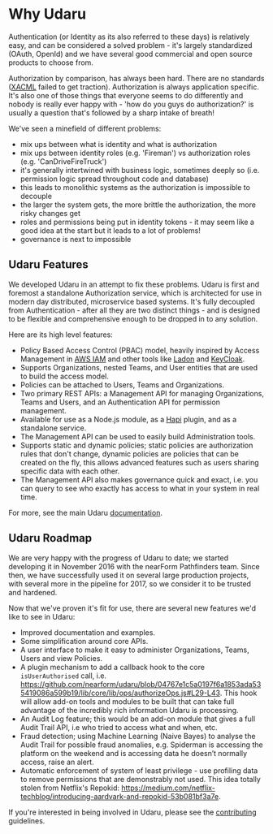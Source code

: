 # Why Udaru

Authentication (or Identity as its also referred to these days) is relatively easy, and can be considered a solved problem - it's largely standardized (OAuth, OpenId) and we have several good commercial and open source products to choose from. 

Authorization by comparison, has always been hard. There are no standards ([XACML](https://en.wikipedia.org/wiki/XACML) failed to get traction). Authorization is always application specific. It's also one of those things that everyone seems to do differently and nobody is really ever happy with - 'how do you guys do authorization?' is usually a question that's followed by a sharp intake of breath!

We've seen a minefield of different problems:

*   mix ups between what is identity and what is authorization
*   mix ups between identity roles (e.g. 'Fireman') vs authorization roles (e.g. 'CanDriveFireTruck')
*   it's generally intertwined with business logic, sometimes deeply so (i.e. permission logic spread throughout code and database)
*   this leads to monolithic systems as the authorization is impossible to decouple
*   the larger the system gets, the more brittle the authorization, the more risky changes get
*   roles and permissions being put in identity tokens - it may seem like a good idea at the start but it leads to a lot of problems!
*   governance is next to impossible

## Udaru Features

We developed Udaru in an attempt to fix these problems. Udaru is first and foremost a standalone Authorization service, which is architected for use in modern day distributed, microservice based systems. It's fully decoupled from Authentication - after all they are two distinct things - and is designed to be flexible and comprehensive enough to be dropped in to any solution.

Here are its high level features:

*   Policy Based Access Control (PBAC) model, heavily inspired by Access Management in [AWS IAM](https://docs.aws.amazon.com/IAM/latest/UserGuide/introduction_access-management.html) and other tools like [Ladon](https://github.com/ory/ladon) and [KeyCloak](http://www.keycloak.org/).
*   Supports Organizations, nested Teams, and User entities that are used to build the access model.
*   Policies can be attached to Users, Teams and Organizations. 
*   Two primary REST APIs: a Management API for managing Organizations, Teams and Users, and an Authentication API for permission management.
*   Available for use as a Node.js module, as a [Hapi](http://hapijs.com) plugin, and as a standalone service.
*   The Management API can be used to easily build Administration tools.
*   Supports static and dynamic policies; static policies are authorization rules that don't change, dynamic policies are policies that can be created on the fly, this allows advanced features such as users sharing specific data with each other.
*   The Management API also makes governance quick and exact, i.e. you can query to see who exactly has access to what in your system in real time.

For more, see the main Udaru [documentation](./overview.md).

## Udaru Roadmap

We are very happy with the progress of Udaru to date; we started developing it in November 2016 with the nearForm Pathfinders team. Since then, we have successfully used it on several large production projects, with several more in the pipeline for 2017, so we consider it to be trusted and hardened.

Now that we've proven it's fit for use, there are several new features we'd like to see in Udaru:

*   Improved documentation and examples.
*   Some simplification around core APIs.
*   A user interface to make it easy to administer Organizations, Teams, Users and view Policies.
*   A plugin mechanism to add a callback hook to the core `isUserAuthorised` call, i.e.  <https://github.com/nearform/udaru/blob/04767e1c5a0197f6a1853ada535419086a599b19/lib/core/lib/ops/authorizeOps.js#L29-L43>. This hook will allow add-on tools and modules to be built that can take full advantage of the incredibly rich information Udaru is processing.
*   An Audit Log feature; this would be an add-on module that gives a full Audit Trail API, i.e who tried to access what and when, etc.
*   Fraud detection; using Machine Learning (Naive Bayes) to analyse the Audit Trail for possible fraud anomalies, e.g. Spiderman is accessing the platform on the weekend and is accessing data he doesn’t normally access, raise an alert. 
*   Automatic enforcement of system of least privilege - use profiling data to remove permissions that are demonstrably not used. This idea totally stolen from Netflix's Repokid: <https://medium.com/netflix-techblog/introducing-aardvark-and-repokid-53b081bf3a7e>. 

If you're interested in being involved in Udaru, please see the [contributing](contributing.md) guidelines.
